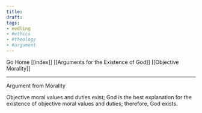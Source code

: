 ```yaml
---
title:
draft:
tags:
- eedling 
- #ethics
- #theology
- #argument
---
```


Go Home [[index]]
[[Arguments for the Existence of God]]
[[Objective Morality]]

---

Argument from Morality

Objective moral values and duties exist; God is the best explanation for the existence of objective moral values and duties; therefore, God exists.